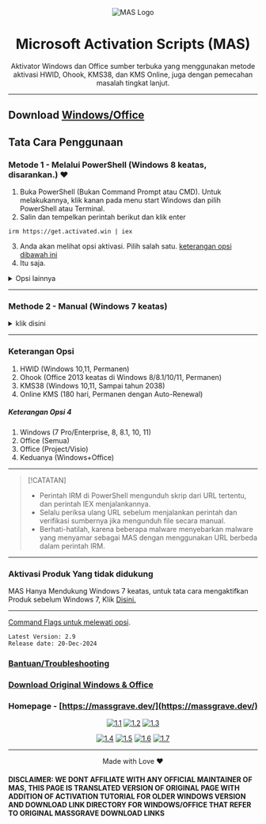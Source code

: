 <p align="center"><img src="https://massgrave.dev/img/logo_small.png" alt="MAS Logo"></p>

<h1 align="center">Microsoft  Activation  Scripts (MAS)</h1>

<p align="center">Aktivator Windows dan Office sumber terbuka yang menggunakan metode aktivasi HWID, Ohook, KMS38, dan KMS Online, juga dengan pemecahan masalah tingkat lanjut.</p>

<hr>
  
## Download [Windows/Office](https://github.com/zjnix/Microsoft-Activation-Scripts-Indonesian/blob/indonesia/docs/windows-office-download.md)

## Tata Cara Penggunaan

### Metode 1 - Melalui PowerShell (Windows 8 keatas, disarankan.) ❤️

1.   Buka PowerShell (Bukan Command Prompt atau CMD). Untuk melakukannya, klik kanan pada menu start Windows dan pilih PowerShell atau Terminal.
2.   Salin dan tempelkan perintah berikut dan klik enter
```
irm https://get.activated.win | iex
```
3.   Anda akan melihat opsi aktivasi. Pilih salah satu. [keterangan opsi dibawah ini](https://github.com/zjnix/Microsoft-Activation-Scripts-Indonesian/blob/indonesia/README.md#keterangan-opsi)
4.   Itu saja.

<details>
  <summary>Opsi lainnya</summary>

- Alternatifnya, Anda dapat menggunakan URL berikut ini (Ini akan dihentikan dalam waktu dekat)
```
irm https://massgrave.dev/get | iex
```
- Gunakan ini jika URL `get.activated.win` tidak dapat diakses, kemungkinan URL ini diblokir oleh beberapa penyedia DNS karena itu merupakan domain baru. 
</details>

---

### Methode 2 - Manual (Windows 7 keatas)

<details>
  <summary>klik disini</summary>

1.   Download file secara manual melalui tautan berikut ini 
`https://github.com/massgravel/Microsoft-Activation-Scripts/archive/refs/heads/master.zip`
atau
`https://git.activated.win/massgrave/Microsoft-Activation-Scripts/archive/master.zip`
3.   Klik kanan pada file .zip yang telah didownload dan klik extract
4.   Pada folder yang telah diekstrak, cari dan masuk kedalam folder `All-In-One-Version`
5.   Klik dua kali file `MAS_AIO.cmd`
6.   Anda akan melihat opsi aktivasi, Pilih salah satu, [keterangan opsi dibawah ini](https://github.com/zjnix/Microsoft-Activation-Scripts-Indonesia/blob/indonesian/README.md#keterangan-opsi)
7.   Itu saja.

</details>

---

### Keterangan Opsi
1.   HWID (Windows 10,11, Permanen)
2.   Ohook (Office 2013 keatas di Windows 8/8.1/10/11, Permanen)
3.   KMS38 (Windows 10,11, Sampai tahun 2038)
4.   Online KMS (180 hari, Permanen dengan Auto-Renewal)
##### Keterangan Opsi 4
   1.  Windows (7 Pro/Enterprise, 8, 8.1, 10, 11)
   2.  Office (Semua)
   3.  Office (Project/Visio)
   4.  Keduanya (Windows+Office)

---

> [!CATATAN]
> - Perintah IRM di PowerShell mengunduh skrip dari URL tertentu, dan perintah IEX menjalankannya.
> - Selalu periksa ulang URL sebelum menjalankan perintah dan verifikasi sumbernya jika mengunduh file secara manual.
> - Berhati-hatilah, karena beberapa malware menyebarkan malware yang menyamar sebagai MAS dengan menggunakan URL berbeda dalam perintah IRM.

---

### Aktivasi Produk Yang tidak didukung

MAS Hanya Mendukung Windows 7 keatas, untuk tata cara mengaktifkan Produk sebelum Windows 7, Klik [Disini.](https://github.com/zjnix/Microsoft-Activation-Scripts-Indonesian/blob/indonesia/docs/older-products.md)

---

[Command Flags untuk melewati opsi](https://massgrave.dev/command_line_switches).

```
Latest Version: 2.9
Release date: 20-Dec-2024
```

### [Bantuan/Troubleshooting](https://massgrave.dev/troubleshoot)
### [Download Original Windows & Office](https://massgrave.dev/genuine-installation-media)
### Homepage - [https://massgrave.dev/](https://massgrave.dev/)

<div align="center">
  
[![1.1]][1]
[![1.2]][2]
[![1.3]][3]

</div>

<div align="center">
  
[![1.4]][4]
[![1.5]][5]
[![1.6]][6]
[![1.7]][7]

</div>

[1.1]: https://massgrave.dev/img/logo_github.png (GitHub)
[1.2]: https://massgrave.dev/img/logo_azuredevops.png (AzureDevOps)
[1.3]: https://massgrave.dev/img/logo_gitea.png (Self-hosted Git)

[1.4]: https://massgrave.dev/img/logo_discord.png (Chat with us without signup)
[1.5]: https://massgrave.dev/img/logo_reddit.png (Reddit)
[1.6]: https://massgrave.dev/img/logo_bluesky.png (Bluesky)
[1.7]: https://massgrave.dev/img/logo_x.png (Twitter)

[1]: https://github.com/massgravel/Microsoft-Activation-Scripts
[2]: https://dev.azure.com/massgrave/_git/Microsoft-Activation-Scripts
[3]: https://git.activated.win/massgrave/Microsoft-Activation-Scripts
[4]: https://discord.gg/j2yFsV5ZVC
[5]: https://www.reddit.com/r/MAS_Activator
[6]: https://bsky.app/profile/massgrave.dev
[7]: https://twitter.com/massgravel

---

<p align="center">Made with Love ❤️</p>

#### DISCLAIMER: WE DONT AFFILIATE WITH ANY OFFICIAL MAINTAINER OF MAS, THIS PAGE IS TRANSLATED VERSION OF ORIGINAL PAGE WITH ADDITION OF ACTIVATION TUTORIAL FOR OLDER WINDOWS VERSION AND DOWNLOAD LINK DIRECTORY FOR WINDOWS/OFFICE THAT REFER TO ORIGINAL MASSGRAVE DOWNLOAD LINKS
